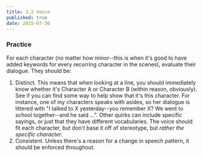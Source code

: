 ```yaml
---
title: 3.2 Voice
published: true
date: 2015-07-30
---
```


### Practice
For each character (no matter how minor--this is when it's good to have added keywords for every recurring character in the scenes), evaluate their dialogue. They should be:

1. Distinct. This means that when looking at a line, you should immediately know whether it's Character A or Character B (within reason, obviously). See if you can find some way to help show that it's this character. For instance, one of my characters speaks with asides, so her dialogue is littered with "I talked to X yesterday--you remember X? We went to school together--and he said ...". Other quirks can include specific sayings, or just that they have different vocabularies. The voice should fit each character, but don't base it off of stereotype, but *rather the specific character*.
2. Consistent. Unless there's a reason for a change in speech pattern, it should be enforced throughout.

